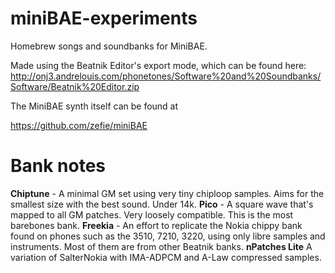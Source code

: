 # miniBAE-experiments
Homebrew songs and soundbanks for MiniBAE. 

Made using the Beatnik Editor's export mode, which can be found here:
http://onj3.andrelouis.com/phonetones/Software%20and%20Soundbanks/Software/Beatnik%20Editor.zip


The MiniBAE synth itself can be found at 

https://github.com/zefie/miniBAE

# Bank notes
**Chiptune** - A minimal GM set using very tiny chiploop samples. Aims for the smallest size with the best sound. Under 14k.
**Pico** - A square wave that's mapped to all GM patches. Very loosely compatible. This is the most barebones bank.
**Freekia** - An effort to replicate the Nokia chippy bank found on phones such as the 3510, 7210, 3220, using only libre samples and instruments. Most of them are from other Beatnik banks.
**nPatches Lite** A variation of SalterNokia with IMA-ADPCM and A-Law compressed samples.
